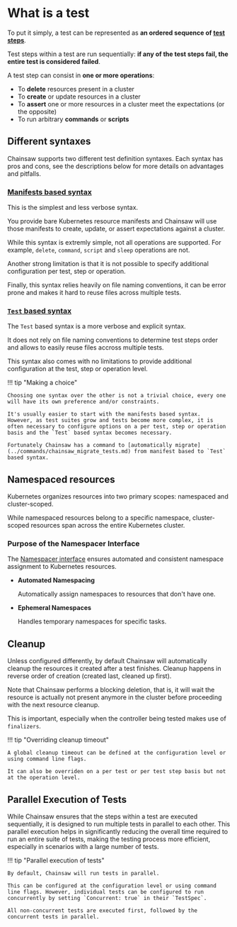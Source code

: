 # What is a test

To put it simply, a test can be represented as **an ordered sequence of [test steps](../steps/index.md)**.

Test steps within a test are run sequentially: **if any of the test steps fail, the entire test is considered failed**.

A test step can consist in **one or more operations**:

- To **delete** resources present in a cluster
- To **create** or update resources in a cluster
- To **assert** one or more resources in a cluster meet the expectations (or the opposite)
- To run arbitrary **commands** or **scripts**

## Different syntaxes

Chainsaw supports two different test definition syntaxes. Each syntax has pros and cons, see the descriptions below for more details on advantages and pitfalls.

### [Manifests based syntax](./manifests-based.md)

This is the simplest and less verbose syntax.

You provide bare Kubernetes resource manifests and Chainsaw will use those manifests to create, update, or assert expectations against a cluster.

While this syntax is extremly simple, not all operations are supported. For example, `delete`, `command`, `script` and `sleep` operations are not.

Another strong limitation is that it is not possible to specify additional configuration per test, step or operation.

Finally, this syntax relies heavily on file naming conventions, it can be error prone and makes it hard to reuse files across multiple tests.

### [`Test` based syntax](./test-based.md)

The `Test` based syntax is a more verbose and explicit syntax.

It does not rely on file naming conventions to determine test steps order and allows to easily reuse files accross multiple tests.

This syntax also comes with no limitations to provide additional configuration at the test, step or operation level.

!!! tip "Making a choice"

    Choosing one syntax over the other is not a trivial choice, every one will have its own preference and/or constraints.

    It's usually easier to start with the manifests based syntax.
    However, as test suites grow and tests become more complex, it is often necessary to configure options on a per test, step or operation basis and the `Test` based syntax becomes necessary.

    Fortunately Chainsaw has a command to [automatically migrate](../commands/chainsaw_migrate_tests.md) from manifest based to `Test` based syntax.

## Namespaced resources

Kubernetes organizes resources into two primary scopes: namespaced and cluster-scoped.

While namespaced resources belong to a specific namespace, cluster-scoped resources span across the entire Kubernetes cluster.

### Purpose of the Namespacer Interface

The [Namespacer interface](https://github.com/kyverno/chainsaw/blob/main/pkg/runner/namespacer/namespacer.go) ensures automated and consistent namespace assignment to Kubernetes resources.

- **Automated Namespacing**

    Automatically assign namespaces to resources that don't have one.

- **Ephemeral Namespaces**

    Handles temporary namespaces for specific tasks.

## Cleanup

Unless configured differently, by default Chainsaw will automatically cleanup the resources it created after a test finishes.
Cleanup happens in reverse order of creation (created last, cleaned up first).

Note that Chainsaw performs a blocking deletion, that is, it will wait the resource is actually not present anymore in the cluster before proceeding with the next resource cleanup.

This is important, especially when the controller being tested makes use of `finalizers`.

!!! tip "Overriding cleanup timeout"

    A global cleanup timeout can be defined at the configuration level or using command line flags.

    It can also be overriden on a per test or per test step basis but not at the operation level.

## Parallel Execution of Tests

While Chainsaw ensures that the steps within a test are executed sequentially, it is designed to run multiple tests in parallel to each other. This parallel execution helps in significantly reducing the overall time required to run an entire suite of tests, making the testing process more efficient, especially in scenarios with a large number of tests.

!!! tip "Parallel execution of tests"

    By default, Chainsaw will run tests in parallel.

    This can be configured at the configuration level or using command line flags. However, individual tests can be configured to run concurrently by setting `Concurrent: true` in their `TestSpec`.

    All non-concurrent tests are executed first, followed by the concurrent tests in parallel.
